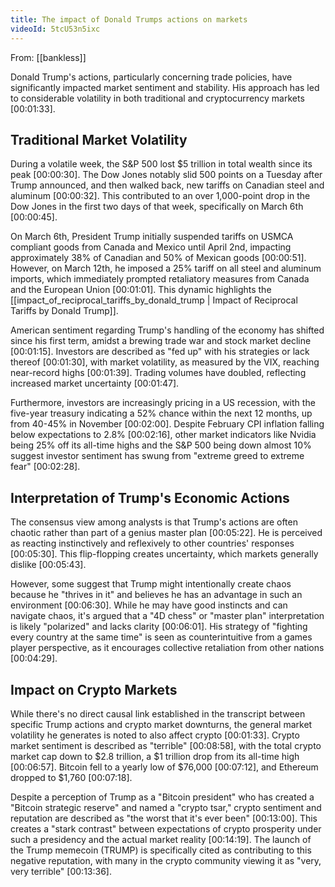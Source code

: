 ```yaml
---
title: The impact of Donald Trumps actions on markets
videoId: 5tcU53n5ixc
---
```


From: [[bankless]] <br/> 

Donald Trump's actions, particularly concerning trade policies, have significantly impacted market sentiment and stability. His approach has led to considerable volatility in both traditional and cryptocurrency markets <a class="yt-timestamp" data-t="00:01:33">[00:01:33]</a>.

## Traditional Market Volatility

During a volatile week, the S&P 500 lost $5 trillion in total wealth since its peak <a class="yt-timestamp" data-t="00:00:30">[00:00:30]</a>. The Dow Jones notably slid 500 points on a Tuesday after Trump announced, and then walked back, new tariffs on Canadian steel and aluminum <a class="yt-timestamp" data-t="00:00:32">[00:00:32]</a>. This contributed to an over 1,000-point drop in the Dow Jones in the first two days of that week, specifically on March 6th <a class="yt-timestamp" data-t="00:00:45">[00:00:45]</a>.

On March 6th, President Trump initially suspended tariffs on USMCA compliant goods from Canada and Mexico until April 2nd, impacting approximately 38% of Canadian and 50% of Mexican goods <a class="yt-timestamp" data-t="00:00:51">[00:00:51]</a>. However, on March 12th, he imposed a 25% tariff on all steel and aluminum imports, which immediately prompted retaliatory measures from Canada and the European Union <a class="yt-timestamp" data-t="00:01:01">[00:01:01]</a>. This dynamic highlights the [[impact_of_reciprocal_tariffs_by_donald_trump | Impact of Reciprocal Tariffs by Donald Trump]].

American sentiment regarding Trump's handling of the economy has shifted since his first term, amidst a brewing trade war and stock market decline <a class="yt-timestamp" data-t="00:01:15">[00:01:15]</a>. Investors are described as "fed up" with his strategies or lack thereof <a class="yt-timestamp" data-t="00:01:30">[00:01:30]</a>, with market volatility, as measured by the VIX, reaching near-record highs <a class="yt-timestamp" data-t="00:01:39">[00:01:39]</a>. Trading volumes have doubled, reflecting increased market uncertainty <a class="yt-timestamp" data-t="00:01:47">[00:01:47]</a>.

Furthermore, investors are increasingly pricing in a US recession, with the five-year treasury indicating a 52% chance within the next 12 months, up from 40-45% in November <a class="yt-timestamp" data-t="00:02:00">[00:02:00]</a>. Despite February CPI inflation falling below expectations to 2.8% <a class="yt-timestamp" data-t="00:02:16">[00:02:16]</a>, other market indicators like Nvidia being 25% off its all-time highs and the S&P 500 being down almost 10% suggest investor sentiment has swung from "extreme greed to extreme fear" <a class="yt-timestamp" data-t="00:02:28">[00:02:28]</a>.

## Interpretation of Trump's Economic Actions

The consensus view among analysts is that Trump's actions are often chaotic rather than part of a genius master plan <a class="yt-timestamp" data-t="00:05:22">[00:05:22]</a>. He is perceived as reacting instinctively and reflexively to other countries' responses <a class="yt-timestamp" data-t="00:05:30">[00:05:30]</a>. This flip-flopping creates uncertainty, which markets generally dislike <a class="yt-timestamp" data-t="00:05:43">[00:05:43]</a>.

However, some suggest that Trump might intentionally create chaos because he "thrives in it" and believes he has an advantage in such an environment <a class="yt-timestamp" data-t="00:06:30">[00:06:30]</a>. While he may have good instincts and can navigate chaos, it's argued that a "4D chess" or "master plan" interpretation is likely "polarized" and lacks clarity <a class="yt-timestamp" data-t="00:06:01">[00:06:01]</a>. His strategy of "fighting every country at the same time" is seen as counterintuitive from a games player perspective, as it encourages collective retaliation from other nations <a class="yt-timestamp" data-t="00:04:29">[00:04:29]</a>.

## Impact on Crypto Markets

While there's no direct causal link established in the transcript between specific Trump actions and crypto market downturns, the general market volatility he generates is noted to also affect crypto <a class="yt-timestamp" data-t="00:01:33">[00:01:33]</a>. Crypto market sentiment is described as "terrible" <a class="yt-timestamp" data-t="00:08:58">[00:08:58]</a>, with the total crypto market cap down to $2.8 trillion, a $1 trillion drop from its all-time high <a class="yt-timestamp" data-t="00:06:57">[00:06:57]</a>. Bitcoin fell to a yearly low of $76,000 <a class="yt-timestamp" data-t="00:07:12">[00:07:12]</a>, and Ethereum dropped to $1,760 <a class="yt-timestamp" data-t="00:07:18">[00:07:18]</a>.

Despite a perception of Trump as a "Bitcoin president" who has created a "Bitcoin strategic reserve" and named a "crypto tsar," crypto sentiment and reputation are described as "the worst that it's ever been" <a class="yt-timestamp" data-t="00:13:00">[00:13:00]</a>. This creates a "stark contrast" between expectations of crypto prosperity under such a presidency and the actual market reality <a class="yt-timestamp" data-t="00:14:19">[00:14:19]</a>. The launch of the Trump memecoin (TRUMP) is specifically cited as contributing to this negative reputation, with many in the crypto community viewing it as "very, very terrible" <a class="yt-timestamp" data-t="00:13:36">[00:13:36]</a>.